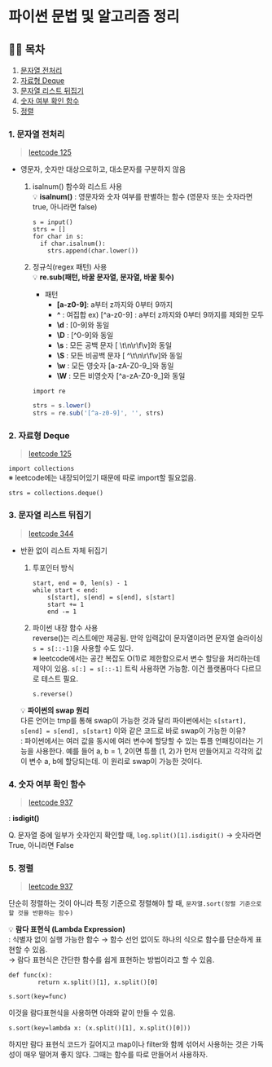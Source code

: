 # 파이썬 문법 및 알고리즘 정리
## 🐻‍❄️ 목차
1. [문자열 전처리](#1.-문자열-전처리)   
2. [자료형 Deque](#2.-자료형-Deque)   
3. [문자열 리스트 뒤집기](#3.-문자열-리스트-뒤집기)
4. [숫자 여부 확인 함수](#4.-숫자-여부-확인-함수)
5. [정렬](#5.-정렬)

### 1. 문자열 전처리
> [leetcode 125](https://leetcode.com/problems/valid-palindrome/)
- 영문자, 숫자만 대상으로하고, 대소문자를 구분하지 않음
  1. isalnum() 함수와 리스트 사용   
     💡 **isalnum()**
     : 영문자와 숫자 여부를 판별하는 함수 (영문자 또는 숫자라면 true, 아니라면 false)
      ```
      s = input()
      strs = []
      for char in s:
        if char.isalnum():
          strs.append(char.lower())
      ```
        
    2. 정규식(regex 패턴) 사용   
       💡 **re.sub(패턴, 바꿀 문자열, 문자열, 바꿀 횟수)**   
       - 패턴
          - **[a-z0-9]**: a부터 z까지와 0부터 9까지
          - **^** : 여집합 ex) [^a-z0-9] : a부터 z까지와 0부터 9까지를 제외한 모두
          - **\d** : [0-9]와 동일
          - **\D** : [^0-9]와 동일
          - **\s** : 모든 공백 문자 [ \t\n\r\f\v]와 동일
          - **\S** : 모든 비공백 문자 [ ^\t\n\r\f\v]와 동일
          - **\w** : 모든 영숫자 [a-zA-Z0-9_]와 동일
          - **\W** : 모든 비영숫자 [^a-zA-Z0-9_]와 동일
        
        `import re`
        
        ```jsx
        strs = s.lower()
        strs = re.sub('[^a-z0-9]', '', strs)
        ```

### 2. 자료형 Deque
> [leetcode 125](https://leetcode.com/problems/valid-palindrome/)      

`import collections`   
※ leetcode에는 내장되어있기 때문에 따로 import할 필요없음.   
```
strs = collections.deque()
```

### 3. 문자열 리스트 뒤집기
> [leetcode 344](https://leetcode.com/problems/reverse-string/)   

- 반환 없이 리스트 자체 뒤집기
    1. 투포인터 방식      
        ```
        start, end = 0, len(s) - 1
        while start < end:
            s[start], s[end] = s[end], s[start]
            start += 1
            end -= 1
        ```
        
    2. 파이썬 내장 함수 사용   
        reverse()는 리스트에만 제공됨. 만약 입력값이 문자열이라면 문자열 슬라이싱 `s = s[::-1]`을 사용할 수도 있다.   
        ※ leetcode에서는 공간 복잡도 O(1)로 제한함으로서 변수 할당을 처리하는데 제약이 있음. `s[:] = s[::-1]` 트릭 사용하면 가능함. 이건 플랫폼마다 다르므로 테스트 필요.   
        
        ```
        s.reverse()
        ```

    💡 **파이썬의 swap 원리**   
    다른 언어는 tmp를 통해 swap이 가능한 것과 달리 파이썬에서는 `s[start], s[end] = s[end], s[start]` 이와 같은 코드로 바로 swap이 가능한 이유?   
    : 파이썬에서는 여러 값을 동시에 여러 변수에 할당할 수 있는 튜플 언패킹이라는 기능을 사용한다. 예를 들어 a, b = 1, 2이면 튜플 (1, 2)가 먼저 만들어지고 각각의 값이 변수 a, b에 할당되는데. 이 원리로 swap이 가능한 것이다.   

### 4. 숫자 여부 확인 함수
> [leetcode 937](https://leetcode.com/problems/reorder-data-in-log-files/description/)   

: **isdigit()**   

Q. 문자열 중에 일부가 숫자인지 확인할 때, `log.split()[1].isdigit()` → 숫자라면 True, 아니라면 False

### 5. 정렬
> [leetcode 937](https://leetcode.com/problems/reorder-data-in-log-files/description/)   

단순히 정렬하는 것이 아니라 특정 기준으로 정렬해야 할 때, `문자열.sort(정렬 기준으로 할 것을 반환하는 함수)`   

💡 **람다 표현식 (Lambda Expression)**   
: 식별자 없이 실행 가능한 함수 → 함수 선언 없이도 하나의 식으로 함수를 단순하게 표현할 수 있음.   
→ 람다 표현식은 간단한 함수를 쉽게 표현하는 방법이라고 할 수 있음.   

```
def func(x):
        return x.split()[1], x.split()[0]

s.sort(key=func)
```

이것을 람다표현식을 사용하면 아래와 같이 만들 수 있음.   

```
s.sort(key=lambda x: (x.split()[1], x.split()[0]))
```

하지만 람다 표현식 코드가 길어지고 map이나 filter와 함께 섞어서 사용하는 것은 가독성이 매우 떨어져 좋지 않다. 그때는 함수를 따로 만들어서 사용하자.   
